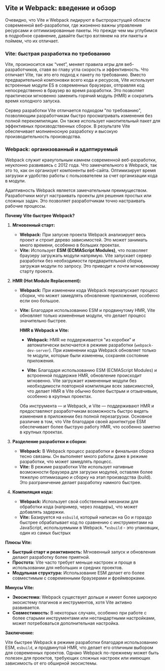 ## Vite и Webpack: введение и обзор
Очевидно, что Vite и Webpack лидируют в быстрорастущей области современной веб-разработки, где жизненно важны управление ресурсами и оптимизированные пакеты. Но прежде чем мы углубимся в подробное сравнение, давайте быстро взглянем на эти пакеты и поймем, что их отличает.

### Vite: быстрая разработка по требованию
Vite, произносится как “veet”, меняет правила игры для веб-разработчиков, ставя во главу угла скорость и эффективность. Что отличает Vite, так это его подход к пакету по требованию. Вместо предварительной компоновки всего кода и ресурсов, Vite использует встроенные модули ES в современных браузерах, отправляя код непосредственно в браузер во время разработки. Это позволяет практически мгновенно заменить горячий модуль (HMR) и сократить время холодного запуска.

Сервер разработки Vite отличается подходом "по требованию", позволяющим разработчикам быстро просматривать изменения без полной перекомпиляции. Он также использует накопительный пакет для эффективных производственных сборок. В результате Vite обеспечивает молниеносную разработку и высокую производительность производства.

### Webpack: организованный и адаптируемый
Webpack служит краеугольным камнем современной веб-разработки, неуклонно развиваясь с 2012 года. Что замечательного в Webpack, так это то, как он организует компоненты веб-сайта. Оптимизирует время загрузки и удобство работы с пользователем за счет организации кода в модули.

Адаптивность Webpack является замечательным преимуществом. Разработчики могут настраивать проекты для решения простых или сложных задач. Это позволяет разработчикам точно настраивать рабочие процессы.


**Почему Vite быстрее Webpack?**

1. **Мгновенный старт:**
   - **Webpack:** При запуске проекта Webpack анализирует весь проект и строит дерево зависимостей. Это может занимать много времени, особенно в больших проектах.
   - **Vite:** Использует **ESM (ECMAScript Modules)**, что позволяет браузеру загружать модули напрямую. Vite запускает сервер разработки без необходимости предварительной сборки, загружая модули по запросу. Это приводит к почти мгновенному старту проекта.

2. **HMR (Hot Module Replacement):**
   - **Webpack:** При изменении кода Webpack перезапускает процесс сборки, что может замедлять обновление приложения, особенно если оно большое.
   - **Vite:** Благодаря использованию ESM и продвинутому HMR, Vite обновляет только изменённые модули, что делает процесс значительно быстрее.

      **HMR в Webpack и Vite:**
      
      - **Webpack:** HMR не поддерживается "из коробки" и автоматически включается в режиме разработки (`webpack-dev-server`). При изменении кода Webpack обновляет только те модули, которые были изменены, сохраняя состояние приложения.
      
      - **Vite:** Благодаря использованию ESM (ECMAScript Modules) и встроенной поддержке HMR, обновление происходит мгновенно. Vite загружает измененные модули без необходимости повторной компиляции всех зависимостей, что делает HMR в Vite обычно более быстрым и отзывчивым, особенно в крупных проектах.
            
      Оба инструмента — и Webpack, и Vite — поддерживают HMR и предоставляют разработчикам возможность быстро видеть изменения в приложении без полной перезагрузки. Основное различие в том, что Vite благодаря своей архитектуре ESM обеспечивает более быструю работу HMR, что особенно заметно в крупных проектах.

3. **Разделение разработки и сборки:**
   - **Webpack:** В Webpack процесс разработки и финальная сборка тесно связаны. Он выполняет много работы даже в режиме разработки, что может замедлять процесс.
   - **Vite:** В режиме разработки Vite использует нативные возможности браузера для загрузки модулей, оставляя более тяжелую оптимизацию и сборку на этап производства (build). Это разграничение делает разработку намного быстрее.

4. **Компиляция кода:**
   - **Webpack:** Использует свой собственный механизм для обработки кода (например, через лоадеры), что может добавлять задержки.
   - **Vite:** Базируется на `esbuild`, который написан на Go и гораздо быстрее обрабатывает код по сравнению с инструментами на JavaScript, используемыми в Webpack.
      *`esbuild` - это упаковщик, один из самых быстрых

**Плюсы Vite:**

- **Быстрый старт и реактивность:** Мгновенный запуск и обновления делают разработку более приятной.
- **Простота:** Vite часто требует меньше настроек и проще в использовании для небольших и средних проектов.
- **Модульная структура:** Использование ESM делает его более совместимым с современными браузерами и фреймворками.

**Минусы Vite:**

- **Экосистема:** Webpack существует дольше и имеет более широкую экосистему плагинов и инструментов, хотя Vite активно развивается.
- **Совместимость:** В некоторых случаях, особенно при работе с более старыми инструментами или нестандартными настройками, может потребоваться дополнительная настройка.

**Заключение:**

Vite быстрее Webpack в режиме разработки благодаря использованию ESM, `esbuild`, и продвинутой HMR, что делает его отличным выбором для современных проектов. Однако Webpack по-прежнему может быть полезен для проектов, требующих сложных настроек или имеющих зависимость от его обширной экосистемы.
